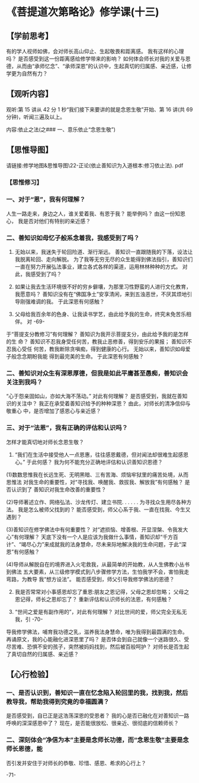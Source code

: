 
# 《菩提道次第略论》修学课(十三)

## 【学前思考】

有的学人视师如佛，会对师长高山仰止、生起敬畏和距离感。
我有这样的心理吗？
是否感受到这一份距离感给修学带来的影响？
如何体会师长对我的关爱与恩德，从而由“承师忆念”、“承师深恩”的认识中，生起真切的归属感、亲近感，让修学更为自然有力？

## 【观听内容】

观听:第 15 讲从 42 分 1 秒“我们接下来要讲的就是念恩生敬”开始、第 16 讲(共 69 分钟)，听闻三遍及以上。

内容:依止之法(之### 一、意乐依止“念恩生敬”)

## 【思惟导图】

请链接:修学地图&思惟导图\22-正论(依止善知识为入道根本:修习依止法). pdf

### 【思惟修习】

### 一、对于“恩”，我有何理解？

人生一路走来，身边之人，谁关爱着我、有恩于我？
能举例吗？
由这一份知恩心，
我是否对他们有特别的亲近感？

### 二、善知识如母忆子般系念着我，我感受到了吗？

1. 无始以来，我迷失于轮回险道、渐行渐远。
   善知识一直跟随我的下落，设法让我脱离轮回、走向解脱。
   为了我等无穷无尽的众生能得到佛法指引，善知识们一直在努力开展弘法事业，建立各式各样的渠道，运用林林种种的方式。
   对此，我感受到了吗？

2. 如果让我去生活环境很不好的穷乡僻壤，为那里习性野蛮的人进行文化教育，我愿意吗？
   善知识没有在“佛国净土”安享清闲，来到五浊恶世，不厌其烦地引导刚强难调的我。
   于此深恩有何感触？

3. 父母给我百余年的色身、让我读书学艺，由此给予我的生命，终究未免苦乐相伴。
   对
   -69-

于“菩提支分教修习”有何理解？
善知识为我开示菩提支分，由此给予我的是怎样的生
命？
善知识不忍我身受任何苦，教我止恶修善，得到安乐的果报；
善知识不忍我心受任
何苦，教我断除贪嗔痴，得到健康的心行。
无始以来，善知识如母爱子般念念期盼我能
得到最完美的生命。
于此深恩有何感触？

### 二、善知识对众生有深恩厚德，但我是如此平庸甚至愚痴，善知识会关注到我吗？

“心于怨亲固如山，亦如大海不荡动。”
对此有何理解？
是否感受到，我就在善知
识的关注中？
我正在承受着善知识给予的种种深恩？
由此，对师长的清净信仰与敬重心
中，是否增加了感恩心与亲近感？

### 三、对于“法恩”，我有正确的评估和认识吗？

怎样才能真切地对师长念恩生敬？

1. “我们在生活中接受他人一点恩惠，往往感恩戴德，但对闻法却很难生起感恩心。”
   于此何感？
   我为何不能充分正确地评估和认识善知识恩德？

(1)数数思惟我在长远生死、无明黑暗、三有苦海、烦恼牢狱里的痛苦处境，从而思惟法
对我生命的重要性，对“寻找我、唤醒我、救拔我、解放我”有何感触？
是否认识到了
善知识对我生命改善的重要性？

(2)导师著述立作、网络弘法、沙龙传灯、建立书院. . . . . . 为寻找众生用尽各种方法。
我是怎么被师父找到的？
能否感受到，师父心系于我、一直在找我、今生又遇到？

(3)善知识在修学佛法中有何重要性？
对“遮损恼、增善根、开显涅槃、令我发大心”有何理解？
天底下没有一个人是应该为我做什么事情，善知识却“千方百计”、“竭尽心力”来成就我的法身慧命，尽未来际地解决我的生命问题，于此“深恩”有何感触？

(4)导师从解脱自在的境界进入火宅救我，从最简单的开始教，从人生佛教小丛书到佛法
五大要素，从三级修学模式到八步骤修学方法，生怕我学不会，害怕我走弯路，为教导
我“想方设法”。
能否感受到，师父引导我修学佛法的恩德？

2. 我是否常常对小事感恩却忘了重恩:朋友之恩记得，父母之恩却忽略；
   父母之恩记得，师长之恩却忘了？
   重新评估和认识师长的法恩，有何感触？

3. “世间之爱是有副作用的”，对此有何理解？
   对比世间的爱，师父完全无私无我，引
   -70-

导我修学佛法，哺育我功德之乳，滋养我法身慧命，唯为我得到最圆满的生命。
再诵原文，我的心能融化进深恩里了吗？
是否体会到自己就像一个迷路很久、受尽苦难、恐惧不安的孩子，突然被妈妈找到，然后被百般呵护？
对师长是否生起了真切自然的归属感、亲近感？

## 【心行检验】

### 一、是否认识到，善知识一直在忆念陷入轮回里的我，找到我，然后教导我，帮助我得到究竟的幸福圆满？

是否感受到，自已正是这浩荡深恩的受恩者？
我的心是否已融化在对善知识一路呼唤的深深感恩中了？
现在，是否能很放松、很亲近、很彻底的信赖师长？

### 二、深刻体会“净信为本”主要是念师长功德，而“念恩生敬”主要是念师长恩德，能

否引发并安住于对师长的恭敬、珍惜、感恩、希求的心行上？

-71-